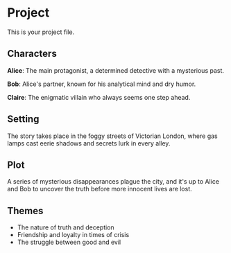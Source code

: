 # Project

This is your project file.

## Characters

**Alice**: The main protagonist, a determined detective with a mysterious past.

**Bob**: Alice's partner, known for his analytical mind and dry humor.

**Claire**: The enigmatic villain who always seems one step ahead.

## Setting

The story takes place in the foggy streets of Victorian London, where gas lamps cast eerie shadows and secrets lurk in every alley.

## Plot

A series of mysterious disappearances plague the city, and it's up to Alice and Bob to uncover the truth before more innocent lives are lost.

## Themes

- The nature of truth and deception
- Friendship and loyalty in times of crisis
- The struggle between good and evil
